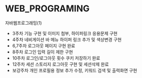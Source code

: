 # WEB_PROGRAMING 
자바웹프로그래밍(1)
- 3주차 기능 구현 및 이미지 첨부, 하이퍼링크 응용문제 구현
- 4주차 네비게이션 바 메뉴 하이퍼 링크 추가 및 색상변경 구현
- 6,7주차 로그아웃 페이지 구현 완료
- 8주차 로그인 입력 길이 제한 구현
- 10주차 로그인/로그아웃 횟수 쿠키 저장하기 완료
- 12주차 세션 스토리지 로그아웃 구현 및 세션삭제 완료
- 보강주차 개인 프로필용 정보 추가 수정, 키워드 검색 및 출력화면 구현
